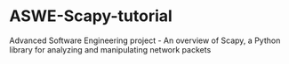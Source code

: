 # ASWE-Scapy-tutorial
Advanced Software Engineering project - An overview of Scapy, a Python library for analyzing and manipulating network packets
